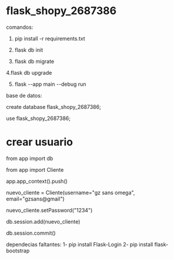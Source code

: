 # flask_shopy_2687386
comandos:

1. pip install -r requirements.txt

2. flask db init

3. flask  db migrate  

4.flask db upgrade 

5. flask --app main --debug run

base de datos:

create database flask_shopy_2687386;

use flask_shopy_2687386;

# crear usuario

from app import db

from app import Cliente

app.app_context().push()

nuevo_cliente = Cliente(username="gz sans omega", email="gzsans@gmail")

nuevo_cliente.setPassword("1234")


db.session.add(nuevo_cliente)

db.session.commit()

dependecias faltantes:
1- pip install Flask-Login
2- pip install flask-bootstrap 
